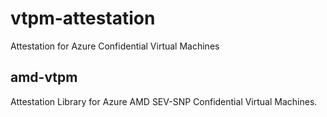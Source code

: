 # vtpm-attestation

Attestation for Azure Confidential Virtual Machines

## amd-vtpm

Attestation Library for Azure AMD SEV-SNP Confidential Virtual Machines.
